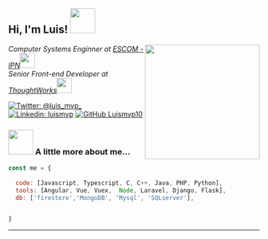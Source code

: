 <h2> Hi, I'm Luis! <img src="https://media.giphy.com/media/GRfl6U6KOZXWg/giphy.gif" width="50"></h2>
<img align='right' src="https://media.giphy.com/media/GRfl6U6KOZXWg/giphy.gif" width="230">
<p><em>Computer Systems Enginner at <a href="https://www.escom.ipn.mx/">ESCOM - IPN</a><img src="https://media.giphy.com/media/fYSnHlufseco8Fh93Z/giphy.gif" width="30"></br>Senior Front-end Developer at <a href="https://cargamos.com/">ThoughtWorks</a><img src="https://media.giphy.com/media/WUlplcMpOCEmTGBtBW/giphy.gif" width="30"> 
</em></p>

[![Twitter: @luis_mvp_](https://img.shields.io/twitter/follow/luis_mvp_?style=social)](https://twitter.com/luis_mvp_)
[![Linkedin: luismvp](https://img.shields.io/badge/-luismvp-blue?style=flat-square&logo=Linkedin&logoColor=white&link=https://www.linkedin.com/in/luismvp/)](https://www.linkedin.com/in/luismvp/)
[![GitHub Luismvp10](https://img.shields.io/github/followers/Luismvp10?label=follow&style=social)](https://github.com/Luismvp10)


### <img src="https://media.giphy.com/media/VgCDAzcKvsR6OM0uWg/giphy.gif" width="50"> A little more about me...  

```javascript
const me = {
  
  code: [Javascript, Typescript, C, C++, Java, PHP, Python],
  tools: [Angular, Vue, Vuex,  Node, Laravel, Django, Flask],
  db: ['firestore','MongoDB', 'Mysql', 'SQLserver'],


}
```


---
